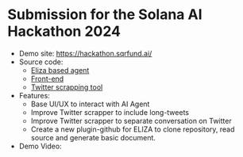 # Submission for the Solana AI Hackathon 2024

- Demo site: https://hackathon.sqrfund.ai/
- Source code:
  - [Eliza based agent](https://github.com/sqrDAO/sqrAI)
  - [Front-end](https://github.com/sqrDAO/sqrAI-terminal)
  - [Twitter scrapping tool](https://github.com/sqrDAO/twitter-scraper-finetune)
- Features:
  - Base UI/UX to interact with AI Agent    
  - Improve Twitter scrapper to include long-tweets
  - Improve Twitter scrapper to separate conversation on Twitter
  - Create a new plugin-github for ELIZA to clone repository, read source and generate basic document.
- Demo Video:


